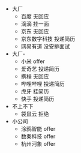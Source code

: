 -   大厂
    -   百度 无回应
    -   滴滴 挂一面
    -   京东 无回应
    -   京东数字科技 投递简历
    -   网易有道 没安排面试
-   大厂-
    -   小米 offer
    -   爱奇艺 投递简历
    -   携程 无回应
    -   哔哩哔哩 投递简历
    -   虎牙 挂简历
    -   快手 投递简历
-   不上不下
    -   袋鼠云 拒绝
-   小公司
    -   涂鸦智能 offer
    -   数秦科技 offer
    -   杭州河象 offer